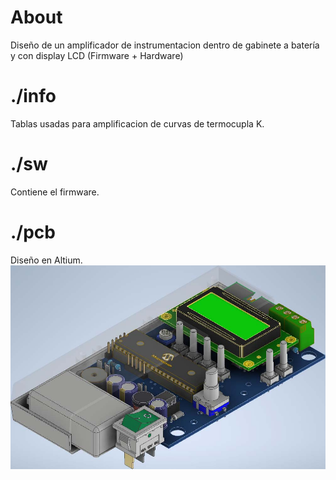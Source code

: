 # About
Diseño de un amplificador de instrumentacion dentro de gabinete a batería y con display LCD (Firmware + Hardware)
# ./info
Tablas usadas para amplificacion de curvas de termocupla K.
# ./sw
Contiene el firmware.
# ./pcb
Diseño en Altium.
![alt text](https://raw.githubusercontent.com/federicogramos/deInstAmpHandheldLcd/main/otherFiles/cad.jpg)


